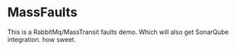 # MassFaults
This is a RabbitMq/MassTransit faults demo. Which will also get SonarQube integration. how sweet.
